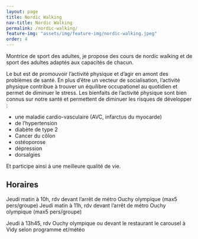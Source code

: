 ```yaml
---
layout: page
title: Nordic Walking
nav-title: Nordic Walking
permalink: /nordic-walking/
feature-img: "assets/img/feature-img/nordic-walking.jpeg"
order: 4
---
```


Montrice de sport des adultes, je propose des cours de nordic walking et de sport des adultes adaptés aux capacités de chacun. 

Le but est de promouvoir l’activité physique et d’agir en amont des problèmes de santé. En plus d’être un vecteur de socialisation, l’activité physique contribue à trouver un équilibre occupationel au quotidien et permet de diminuer le stress. Les bienfaits de l’activité physique sont bien connus sur notre santé et permettent de diminuer les risques de développer :

- une maladie cardio-vasculaire (AVC, infarctus du myocarde)
- de l’hypertension
- diabète de type 2
- Cancer du côlon
- ostéoporose
- dépression
- dorsalgies	

Et participe ainsi à une meilleure qualité de vie.


## Horaires

Jeudi matin à 10h, rdv devant l’arrêt de métro Ouchy olympique (max5 pers/groupe)
Jeudi matin à 11h, rdv devant l’arrêt de métro Ouchy olympique (max5 pers/groupe)


Jeudi à 13h45, rdv Ouchy olympique ou devant le restaurant le carousel à Vidy selon programme et/météo
